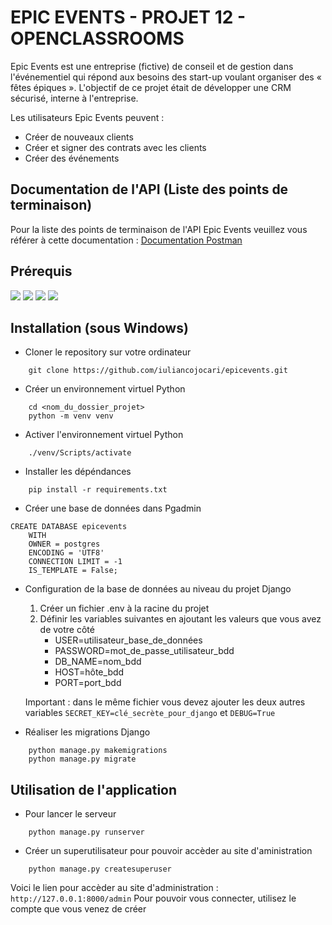 # EPIC EVENTS - PROJET 12 - OPENCLASSROOMS

Epic Events est une entreprise (fictive) de conseil et de gestion dans l'événementiel qui répond aux besoins des start-up voulant organiser des « fêtes épiques ».
L'objectif de ce projet était de développer une CRM sécurisé, interne à l'entreprise.

Les utilisateurs Epic Events peuvent : 
- Créer de nouveaux clients
- Créer et signer des contrats avec les clients
- Créer des événements


## Documentation de l'API (Liste des points de terminaison)

Pour la liste des points de terminaison de l'API Epic Events veuillez vous référer à cette documentation : [Documentation Postman](https://documenter.getpostman.com/view/15044832/2s93Y2RM8W)


## Prérequis

[![](https://img.shields.io/badge/Python-3.11.0-green)](https://www.python.org/)
[![](https://img.shields.io/badge/Django-4.2-brightgreen)](https://www.djangoproject.com/) 
[![](https://img.shields.io/badge/DRF-3.14.0-red)](https://www.django-rest-framework.org/)
[![](https://img.shields.io/badge/Pip-23.0.1-orange)](https://pypi.org/project/pip/)


## Installation (sous Windows)

- Cloner le repository sur votre ordinateur
```shell
    git clone https://github.com/iuliancojocari/epicevents.git
```

- Créer un environnement virtuel Python
```shell
    cd <nom_du_dossier_projet>
    python -m venv venv
```

- Activer l'environnement virtuel Python
```shell
    ./venv/Scripts/activate
```

- Installer les dépéndances
```shell
    pip install -r requirements.txt
```

- Créer une base de données dans Pgadmin
```shell
CREATE DATABASE epicevents
    WITH
    OWNER = postgres
    ENCODING = 'UTF8'
    CONNECTION LIMIT = -1
    IS_TEMPLATE = False;
```

- Configuration de la base de données au niveau du projet Django
    1. Créer un fichier .env à la racine du projet
    2. Définir les variables suivantes en ajoutant les valeurs que vous avez de votre côté
        - USER=utilisateur_base_de_données
        - PASSWORD=mot_de_passe_utilisateur_bdd
        - DB_NAME=nom_bdd
        - HOST=hôte_bdd
        - PORT=port_bdd

    Important : dans le même fichier vous devez ajouter les deux autres variables `SECRET_KEY=clé_secrète_pour_django` et `DEBUG=True`

- Réaliser les migrations Django
```shell
    python manage.py makemigrations
    python manage.py migrate
```

## Utilisation de l'application 

- Pour lancer le serveur
```shell
    python manage.py runserver
```

- Créer un superutilisateur pour pouvoir accèder au site d'aministration
```shell
    python manage.py createsuperuser
```

Voici le lien pour accèder au site d'administration : `http://127.0.0.1:8000/admin`
Pour pouvoir vous connecter, utilisez le compte que vous venez de créer